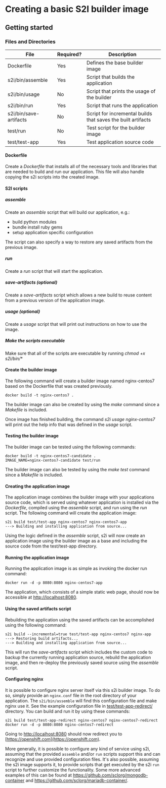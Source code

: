 
# Creating a basic S2I builder image  

## Getting started  

### Files and Directories  
| File                   | Required? | Description                                                  |
|------------------------|-----------|--------------------------------------------------------------|
| Dockerfile             | Yes       | Defines the base builder image                               |
| s2i/bin/assemble       | Yes       | Script that builds the application                           |
| s2i/bin/usage          | No        | Script that prints the usage of the builder                  |
| s2i/bin/run            | Yes       | Script that runs the application                             |
| s2i/bin/save-artifacts | No        | Script for incremental builds that saves the built artifacts |
| test/run               | No        | Test script for the builder image                            |
| test/test-app          | Yes       | Test application source code                                 |

#### Dockerfile
Create a *Dockerfile* that installs all of the necessary tools and libraries that are needed to build and run our application.  This file will also handle copying the s2i scripts into the created image.

#### S2I scripts

##### assemble
Create an *assemble* script that will build our application, e.g.:
- build python modules
- bundle install ruby gems
- setup application specific configuration

The script can also specify a way to restore any saved artifacts from the previous image.   

##### run
Create a *run* script that will start the application. 

##### save-artifacts (optional)
Create a *save-artifacts* script which allows a new build to reuse content from a previous version of the application image.

##### usage (optional) 
Create a *usage* script that will print out instructions on how to use the image.

##### Make the scripts executable 
Make sure that all of the scripts are executable by running *chmod +x s2i/bin/**

#### Create the builder image
The following command will create a builder image named nginx-centos7 based on the Dockerfile that was created previously.
```
docker build -t nginx-centos7 .
```
The builder image can also be created by using the *make* command since a *Makefile* is included.

Once image has finished building, the command *s2i usage nginx-centos7* will print out the help info that was defined in the *usage* script.

#### Testing the builder image
The builder image can be tested using the following commands:
```
docker build -t nginx-centos7-candidate .
IMAGE_NAME=nginx-centos7-candidate test/run
```
The builder image can also be tested by using the *make test* command since a *Makefile* is included.

#### Creating the application image
The application image combines the builder image with your applications source code, which is served using whatever application is installed via the *Dockerfile*, compiled using the *assemble* script, and run using the *run* script.
The following command will create the application image:
```
s2i build test/test-app nginx-centos7 nginx-centos7-app
---> Building and installing application from source...
```
Using the logic defined in the *assemble* script, s2i will now create an application image using the builder image as a base and including the source code from the test/test-app directory. 

#### Running the application image
Running the application image is as simple as invoking the docker run command:
```
docker run -d -p 8080:8080 nginx-centos7-app
```
The application, which consists of a simple static web page, should now be accessible at  [http://localhost:8080](http://localhost:8080).

#### Using the saved artifacts script
Rebuilding the application using the saved artifacts can be accomplished using the following command:
```
s2i build --incremental=true test/test-app nginx-centos7 nginx-app
---> Restoring build artifacts...
---> Building and installing application from source...
```
This will run the *save-artifacts* script which includes the custom code to backup the currently running application source, rebuild the application image, and then re-deploy the previously saved source using the *assemble* script.

#### Configuring nginx
It is possible to configure nginx server itself via this s2i builder image. To do so, simply provide an `nginx.conf` file in the root directory of your application. The `s2i/bin/assemble` will find this configuration file and make nginx use it. See the example configuration file in [test/test-app-redirect/](test/test-app-redirect/) directory. You can build and run it by using these commands:

```
s2i build test/test-app-redirect nginx-centos7 nginx-centos7-redirect
docker run -d -p 8080:8080 nginx-centos7-redirect
```

Going to [http://localhost:8080](http://localhost:8080) should now redirect you to [https://openshift.com](https://openshift.com).

More generally, it is possible to configure any kind of service using s2i, assuming that the provided `assemble` and/or `run` scripts support this and can recognize and use provided configuration files. It's also possible, assuming the s2i image supports it, to provide scripts that get executed by the s2i `run` script to further customize the functionality. Some more advanced examples of this can be found at https://github.com/sclorg/mongodb-container and https://github.com/sclorg/mariadb-container/.
